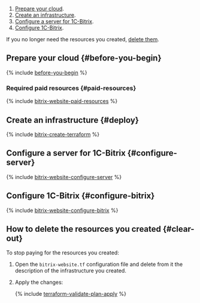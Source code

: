 1. [Prepare your cloud](#before-you-begin).
1. [Create an infrastructure](#deploy).
1. [Configure a server for 1C-Bitrix](#configure-server).
1. [Configure 1C-Bitrix](#configure-bitrix).

If you no longer need the resources you created, [delete them](#clear-out).

## Prepare your cloud {#before-you-begin}

{% include [before-you-begin](../_tutorials_includes/before-you-begin.md) %}

### Required paid resources {#paid-resources}

{% include [bitrix-website-paid-resources](../_tutorials_includes/bitrix-website-paid-resources.md) %}

## Create an infrastructure {#deploy}

{% include [bitrix-create-terraform](../_tutorials_includes/bitrix-create-terraform.md) %}

## Configure a server for 1C-Bitrix {#configure-server}

{% include [bitrix-website-configure-server](../_tutorials_includes/bitrix-website-configure-server.md) %}

## Configure 1C-Bitrix {#configure-bitrix}

{% include [bitrix-website-configure-bitrix](../_tutorials_includes/bitrix-website-configure-bitrix.md) %}

## How to delete the resources you created {#clear-out}

To stop paying for the resources you created:

1. Open the `bitrix-website.tf` configuration file and delete from it the description of the infrastructure you created.
1. Apply the changes:

   {% include [terraform-validate-plan-apply](../_tutorials_includes/terraform-validate-plan-apply.md) %}